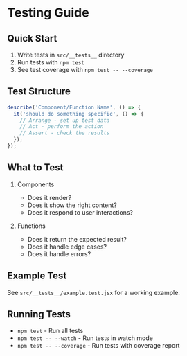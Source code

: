 # Testing Guide

## Quick Start
1. Write tests in `src/__tests__` directory
2. Run tests with `npm test`
3. See test coverage with `npm test -- --coverage`

## Test Structure
```javascript
describe('Component/Function Name', () => {
  it('should do something specific', () => {
    // Arrange - set up test data
    // Act - perform the action
    // Assert - check the results
  });
});
```

## What to Test
1. Components
   - Does it render?
   - Does it show the right content?
   - Does it respond to user interactions?

2. Functions
   - Does it return the expected result?
   - Does it handle edge cases?
   - Does it handle errors?

## Example Test
See `src/__tests__/example.test.jsx` for a working example.

## Running Tests
- `npm test` - Run all tests
- `npm test -- --watch` - Run tests in watch mode
- `npm test -- --coverage` - Run tests with coverage report 